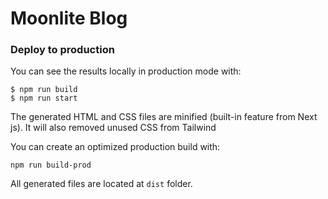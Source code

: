 # Moonlite Blog

### Deploy to production

You can see the results locally in production mode with:

```
$ npm run build
$ npm run start
```

The generated HTML and CSS files are minified (built-in feature from Next js). It will also removed unused CSS from Tailwind

You can create an optimized production build with:

```
npm run build-prod
```
All generated files are located at `dist` folder.
